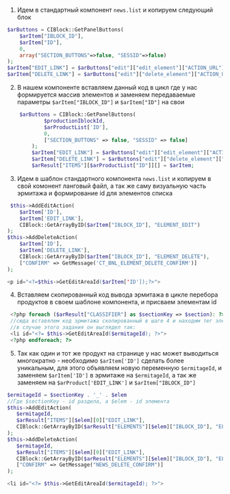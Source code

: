1. Идем в стандартный компонент `news.list` и копируем следующий блок

```php
$arButtons = CIBlock::GetPanelButtons(
    $arItem["IBLOCK_ID"],
    $arItem["ID"],
    0,
    array("SECTION_BUTTONS"=>false, "SESSID"=>false)
);
$arItem["EDIT_LINK"] = $arButtons["edit"]["edit_element"]["ACTION_URL"];
$arItem["DELETE_LINK"] = $arButtons["edit"]["delete_element"]["ACTION_URL"];
```

2. В нашем компоненте вставляем данный код в цикл где у нас формируется массив элементов и заменяем передаваемые
   параметры `$arItem["IBLOCK_ID"]` и `$arItem["ID"]` на свои

```php
    $arButtons = CIBlock::GetPanelButtons(
            $productionIblockId,
            $arProductList['ID'],
            0,
            ["SECTION_BUTTONS" => false, "SESSID" => false]
        );
        $arItem["EDIT_LINK"] = $arButtons["edit"]["edit_element"]["ACTION_URL"];
        $arItem["DELETE_LINK"] = $arButtons["edit"]["delete_element"]["ACTION_URL"];
        $arResult["ITEMS"][$arProductList["ID"]][] = $arItem;
```

3. Идем в шаблон стандартного компонента `news.list` и копируем в свой комонент ланговый файл, а так же саму визуальную
   часть эрмитажа и формирование id для элементов списка

```php
 $this->AddEditAction(
    $arItem['ID'],
    $arItem['EDIT_LINK'],
    CIBlock::GetArrayByID($arItem["IBLOCK_ID"], "ELEMENT_EDIT")
);
$this->AddDeleteAction(
    $arItem['ID'],
    $arItem['DELETE_LINK'],
    CIBlock::GetArrayByID($arItem["IBLOCK_ID"], "ELEMENT_DELETE"),
    ["CONFIRM" => GetMessage('CT_BNL_ELEMENT_DELETE_CONFIRM')]
);

<p id="<?=$this->GetEditAreaId($arItem['ID']);?>">
```

4. Вставляем скопированный код вывода эрмитажа в цикле перебора продуктов в своем шаблоне компонента, и присваем
   элементам id

```php
 <?php foreach ($arResult["CLASSIFIER"] as $sectionKey => $section): ?>
 //сюда вставялем код эрмитажа скопированный в шаге 4 и находим тег элемента и присваем ему id
 //в случае этого задания он выглядел так:
 <li id="<?= $this->GetEditAreaId($ermitageId); ?>">
 <?php endforeach; ?>

```

5. Так как один и тот же продукт на странице у нас может выводиться многократно - необходимо `$arItem['ID']` сделать
   более уникальным, для этого объявляем новую переменную `$ermitageId`, и заменяем `$arItem['ID']` в эрмитаже
   на `$ermitageId`, а так же заменяем на `$arProduct['EDIT_LINK']` и `$arItem["IBLOCK_ID"]`

```php
$ermitageId = $sectionKey . '_' . $elem
//Где $sectionKey - id раздела, а $elem - id элемента
$this->AddEditAction(
   $ermitageId,
   $arResult["ITEMS"][$elem][0]["EDIT_LINK"],
   CIBlock::GetArrayByID($arResult["ELEMENTS"][$elem]["IBLOCK_ID"], "ELEMENT_EDIT")
);
$this->AddDeleteAction(
   $ermitageId,
   $arResult["ITEMS"][$elem][0]["EDIT_LINK"],
   CIBlock::GetArrayByID($arResult["ELEMENTS"][$elem]["IBLOCK_ID"], "ELEMENT_DELETE"),
   ["CONFIRM" => GetMessage("NEWS_DELETE_CONFIRM")]
);

<li id="<?= $this->GetEditAreaId($ermitageId); ?>">
```